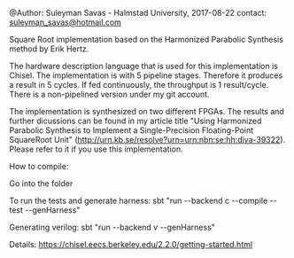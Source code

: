 @Author: Suleyman Savas - Halmstad University, 2017-08-22 contact: suleyman_savas@hotmail.com

Square Root implementation based on the Harmonized Parabolic Synthesis method by Erik Hertz.

The hardware description language that is used for this implementation is Chisel. The implementation is with 5 pipeline stages. Therefore it produces a result in 5 cycles. If fed continuously, the throughput is 1 result/cycle. There is a non-pipelined version under my git account.

The implementation is synthesized on two different FPGAs. The results and further dicussions can be found in my article title "Using Harmonized Parabolic Synthesis to Implement a Single-Precision Floating-Point SquareRoot Unit" (http://urn.kb.se/resolve?urn=urn:nbn:se:hh:diva-39322). Please refer to it if you use this implementation.

How to compile:

Go into the folder

To run the tests and generate harness: sbt "run --backend c --compile --test --genHarness"

Generating verilog: sbt "run --backend v --genHarness"

Details: https://chisel.eecs.berkeley.edu/2.2.0/getting-started.html
